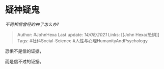 # 疑神疑鬼
*不再相信曾经的神了怎么办?*

> Author: #JohnHexa 
Last update: *14/08/2021* 
Links: [[John Hexa/恐惧]] 
Tags: #社科Social-Science #人性与心理HumanityAndPsychology 
  

恐惧不是信的证据，

而是信不过的证据。